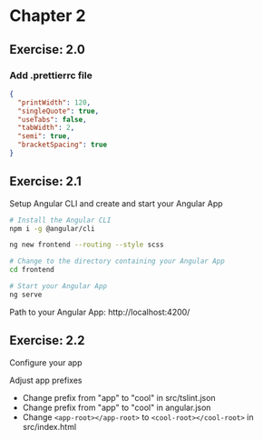 # Chapter 2

## Exercise: 2.0

### Add .prettierrc file

```json
{
  "printWidth": 120,
  "singleQuote": true,
  "useTabs": false,
  "tabWidth": 2,
  "semi": true,
  "bracketSpacing": true
}
```

## Exercise: 2.1

Setup Angular CLI and create and start your Angular App

```bash
# Install the Angular CLI
npm i -g @angular/cli
```

```bash
ng new frontend --routing --style scss

# Change to the directory containing your Angular App
cd frontend

# Start your Angular App
ng serve
```

Path to your Angular App: http://localhost:4200/

## Exercise: 2.2

Configure your app

Adjust app prefixes

- Change prefix from "app" to "cool" in src/tslint.json
- Change prefix from "app" to "cool" in angular.json
- Change `<app-root></app-root>` to `<cool-root></cool-root>` in src/index.html
